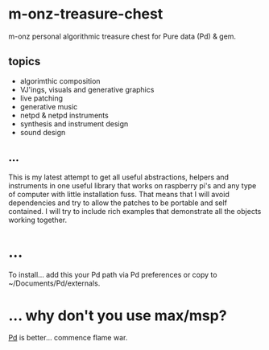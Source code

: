 # m-onz-treasure-chest

m-onz personal algorithmic treasure chest for Pure data (Pd) &amp; gem.

## topics

* algorimthic composition
* VJ'ings, visuals and generative graphics
* live patching
* generative music
* netpd & netpd instruments
* synthesis and instrument design
* sound design

## ...

This is my latest attempt to get all useful abstractions, helpers and instruments in one useful library that works on raspberry pi's and any type of computer with little installation fuss. That means that I will avoid dependencies and try to allow the patches to be portable and self contained. I will try to include rich examples that demonstrate all the objects working together.

# ...

To install... add this your Pd path via Pd preferences or copy to ~/Documents/Pd/externals.

# ... why don't you use max/msp?

[Pd](https://puredata.info) is better... commence flame war.
